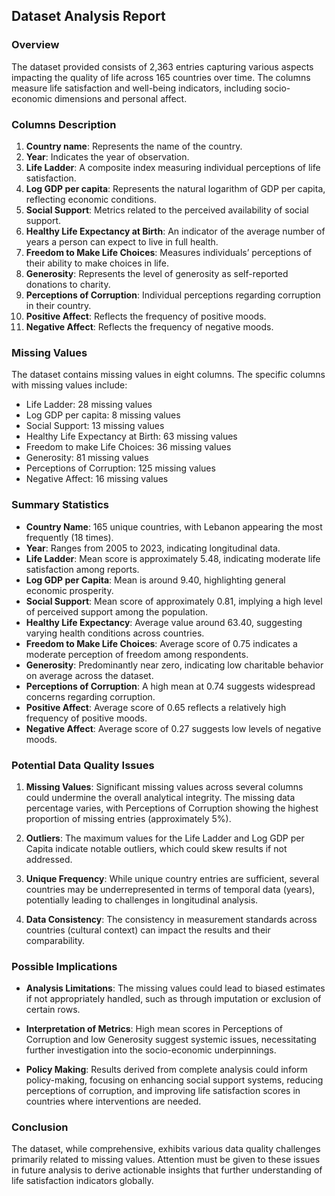 ## Dataset Analysis Report

### Overview
The dataset provided consists of 2,363 entries capturing various aspects impacting the quality of life across 165 countries over time. The columns measure life satisfaction and well-being indicators, including socio-economic dimensions and personal affect.

### Columns Description
1. **Country name**: Represents the name of the country.
2. **Year**: Indicates the year of observation.
3. **Life Ladder**: A composite index measuring individual perceptions of life satisfaction.
4. **Log GDP per capita**: Represents the natural logarithm of GDP per capita, reflecting economic conditions.
5. **Social Support**: Metrics related to the perceived availability of social support.
6. **Healthy Life Expectancy at Birth**: An indicator of the average number of years a person can expect to live in full health.
7. **Freedom to Make Life Choices**: Measures individuals’ perceptions of their ability to make choices in life.
8. **Generosity**: Represents the level of generosity as self-reported donations to charity.
9. **Perceptions of Corruption**: Individual perceptions regarding corruption in their country.
10. **Positive Affect**: Reflects the frequency of positive moods.
11. **Negative Affect**: Reflects the frequency of negative moods.

### Missing Values
The dataset contains missing values in eight columns. The specific columns with missing values include:
- Life Ladder: 28 missing values
- Log GDP per capita: 8 missing values
- Social Support: 13 missing values
- Healthy Life Expectancy at Birth: 63 missing values
- Freedom to make Life Choices: 36 missing values
- Generosity: 81 missing values
- Perceptions of Corruption: 125 missing values
- Negative Affect: 16 missing values

### Summary Statistics
- **Country Name**: 165 unique countries, with Lebanon appearing the most frequently (18 times).
- **Year**: Ranges from 2005 to 2023, indicating longitudinal data.
- **Life Ladder**: Mean score is approximately 5.48, indicating moderate life satisfaction among reports.
- **Log GDP per Capita**: Mean is around 9.40, highlighting general economic prosperity.
- **Social Support**: Mean score of approximately 0.81, implying a high level of perceived support among the population.
- **Healthy Life Expectancy**: Average value around 63.40, suggesting varying health conditions across countries.
- **Freedom to Make Life Choices**: Average score of 0.75 indicates a moderate perception of freedom among respondents.
- **Generosity**: Predominantly near zero, indicating low charitable behavior on average across the dataset.
- **Perceptions of Corruption**: A high mean at 0.74 suggests widespread concerns regarding corruption.
- **Positive Affect**: Average score of 0.65 reflects a relatively high frequency of positive moods.
- **Negative Affect**: Average score of 0.27 suggests low levels of negative moods.

### Potential Data Quality Issues
1. **Missing Values**: Significant missing values across several columns could undermine the overall analytical integrity. The missing data percentage varies, with Perceptions of Corruption showing the highest proportion of missing entries (approximately 5%).
  
2. **Outliers**: The maximum values for the Life Ladder and Log GDP per Capita indicate notable outliers, which could skew results if not addressed.

3. **Unique Frequency**: While unique country entries are sufficient, several countries may be underrepresented in terms of temporal data (years), potentially leading to challenges in longitudinal analysis.

4. **Data Consistency**: The consistency in measurement standards across countries (cultural context) can impact the results and their comparability.

### Possible Implications
- **Analysis Limitations**: The missing values could lead to biased estimates if not appropriately handled, such as through imputation or exclusion of certain rows. 

- **Interpretation of Metrics**: High mean scores in Perceptions of Corruption and low Generosity suggest systemic issues, necessitating further investigation into the socio-economic underpinnings.

- **Policy Making**: Results derived from complete analysis could inform policy-making, focusing on enhancing social support systems, reducing perceptions of corruption, and improving life satisfaction scores in countries where interventions are needed.

### Conclusion
The dataset, while comprehensive, exhibits various data quality challenges primarily related to missing values. Attention must be given to these issues in future analysis to derive actionable insights that further understanding of life satisfaction indicators globally.
